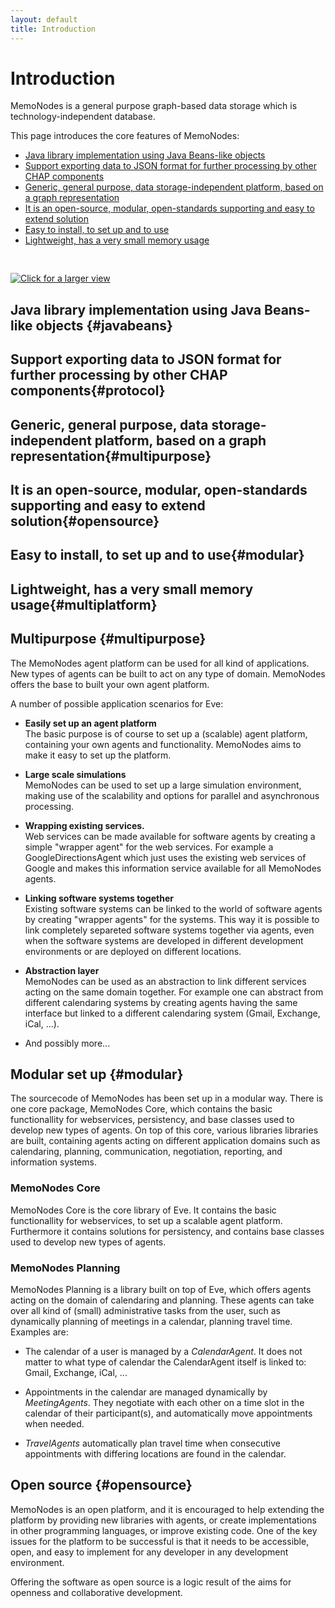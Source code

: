 ```yaml
---
layout: default
title: Introduction
---
```


# Introduction

MemoNodes is a general purpose graph-based data storage which is technology-independent database.

This page introduces the core features of MemoNodes:

- [Java library implementation using Java Beans-like objects](#javabeans)
- [Support exporting data to JSON format for further processing by other CHAP components](#protocol)
- [Generic, general purpose, data storage-independent platform, based on a graph representation](#multipurpose)
- [It is an open-source, modular, open-standards supporting and easy to extend solution](#opensource)
- [Easy to install, to set up and to use](#modular)
- [Lightweight, has a very small memory usage](#multiplatform)

[<img src="img/MemoNodes.png" 
  style="margin-top: 30px;" 
  title="Click for a larger view">](img/MemoNodes.png)

## Java library implementation using Java Beans-like objects {#javabeans}

## Support exporting data to JSON format for further processing by other CHAP components{#protocol}

## Generic, general purpose, data storage-independent platform, based on a graph representation{#multipurpose}

## It is an open-source, modular, open-standards supporting and easy to extend solution{#opensource}

## Easy to install, to set up and to use{#modular}

## Lightweight, has a very small memory usage{#multiplatform}

## Multipurpose {#multipurpose}

The MemoNodes agent platform can be used for all kind of applications. 
New types of agents can be built to act on any type of domain.
MemoNodes offers the base to built your own agent platform. 

A number of possible application scenarios for Eve:


- **Easily set up an agent platform**  
  The basic purpose is of course to set up a (scalable) agent platform, containing 
  your own agents and functionality. MemoNodes aims to make it easy to set up the
  platform.

- **Large scale simulations**  
  MemoNodes can be used to set up a large simulation environment,
  making use of the scalability and options for parallel and asynchronous
  processing.

- **Wrapping existing services.**  
  Web services can be made available for software agents by creating a 
  simple "wrapper agent" for the web services. For example a GoogleDirectionsAgent
  which just uses the existing web services of Google and makes this information
  service available for all MemoNodes agents.

- **Linking software systems together**  
  Existing software systems can be linked to the world
  of software agents by creating "wrapper agents" for the systems.
  This way it is possible to link completely separeted software systems together
  via agents, even when the software systems are developed in different 
  development environments or are deployed on different locations. 

- **Abstraction layer**  
  MemoNodes can be used as an abstraction to link different services acting on the
  same domain together. For example one can abstract from different calendaring
  systems by creating agents having the same interface but linked to a different
  calendaring system (Gmail, Exchange, iCal, ...).
  
- And possibly more...



## Modular set up {#modular}

The sourcecode of MemoNodes has been set up in a modular way. There is one core
package, MemoNodes Core, which contains the basic functionallity for webservices, 
persistency, and base classes used to develop new types of agents. 
On top of this core, various libraries libraries are built, containing agents 
acting on different application domains such as calendaring, planning, 
communication, negotiation, reporting, and information systems.


### MemoNodes Core

MemoNodes Core is the core library of Eve. 
It contains the basic functionallity for webservices, to set up a scalable
agent platform.
Furthermore it contains solutions for persistency, and contains base classes 
used to develop new types of agents. 

### MemoNodes Planning

MemoNodes Planning is a library built on top of Eve, which offers agents acting on the 
domain of calendaring and planning.
These agents can take over all kind of (small) administrative tasks from the 
user, such as dynamically planning of meetings in a calendar, planning travel time. 
Examples are:


- The calendar of a user is managed by a
*CalendarAgent*. It does not matter to what type of
calendar the CalendarAgent itself is linked to: Gmail, Exchange, iCal, ...

- Appointments in the calendar are managed
dynamically by *MeetingAgents*. They negotiate with
each other on a time slot in the calendar of their
participant(s), and automatically move appointments
when needed.

- *TravelAgents* automatically plan travel time when
consecutive appointments with differing locations are
found in the calendar.


## Open source {#opensource}

MemoNodes is an open platform, and it is encouraged to help extending the
platform by providing new libraries with agents, or create implementations in
other programming languages, or improve existing code. 
One of the key issues for the platform to be successful is that it needs to be
accessible, open, and easy to implement for any developer in any development
environment. 

Offering the software as open source is a logic result of the aims for 
openness and collaborative development.

